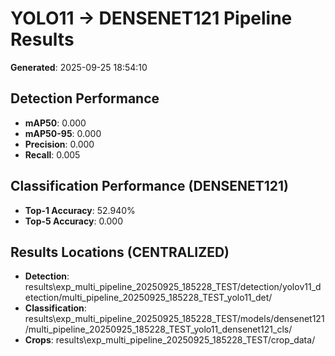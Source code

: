 # YOLO11 -> DENSENET121 Pipeline Results

**Generated**: 2025-09-25 18:54:10

## Detection Performance
- **mAP50**: 0.000
- **mAP50-95**: 0.000
- **Precision**: 0.000
- **Recall**: 0.005

## Classification Performance (DENSENET121)
- **Top-1 Accuracy**: 52.940%
- **Top-5 Accuracy**: 0.000

## Results Locations (CENTRALIZED)
- **Detection**: results\exp_multi_pipeline_20250925_185228_TEST/detection/yolov11_detection/multi_pipeline_20250925_185228_TEST_yolo11_det/
- **Classification**: results\exp_multi_pipeline_20250925_185228_TEST/models/densenet121/multi_pipeline_20250925_185228_TEST_yolo11_densenet121_cls/
- **Crops**: results\exp_multi_pipeline_20250925_185228_TEST/crop_data/
